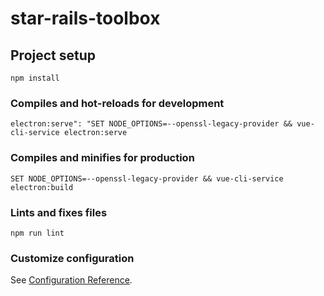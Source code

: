 # star-rails-toolbox

## Project setup
```
npm install
```

### Compiles and hot-reloads for development
```
electron:serve": "SET NODE_OPTIONS=--openssl-legacy-provider && vue-cli-service electron:serve
```

### Compiles and minifies for production
```
SET NODE_OPTIONS=--openssl-legacy-provider && vue-cli-service electron:build
```

### Lints and fixes files
```
npm run lint
```

### Customize configuration
See [Configuration Reference](https://cli.vuejs.org/config/).
